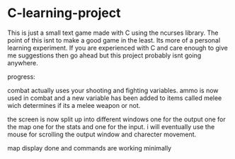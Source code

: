 # C-learning-project
This is just a small text game made with C using the ncurses library.  The point of this isnt to make a good game in the least. Its more of a 
personal learning experiment. If you are experienced with C and care enough to give me suggestions then go ahead but this project probably isnt going anywhere. 



progress:



combat actually uses your shooting and fighting variables. ammo is now used in combat and a new variable has been added to items called melee wich determines if its a melee weapon or not. 

the screen is now split up into different windows one for the output one for the map one for the stats and one for the input.
i will eventually use the mouse for scrolling the output window and charecter movement.

map display done and commands are working minimally
